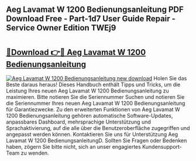 ## Aeg Lavamat W 1200 Bedienungsanleitung PDF Download Free - Part-1d7 User Guide Repair - Service Owner Edition TWEj9

# <h2><a href="http://df313x.blite.top/?on=Aeg+Lavamat+W+1200+Bedienungsanleitung">🔗Download 👉🔴 Aeg Lavamat W 1200 Bedienungsanleitung</a></h2>

[![Aeg Lavamat W 1200 Bedienungsanleitung new download](https://i.imgur.com/lujVjoI.png)](http://df313x.blite.top/?on=Aeg+Lavamat+W+1200+Bedienungsanleitung)
Holen Sie das Beste daraus heraus! Dieses Handbuch enthält Tipps und Tricks, um die Leistung Ihres neuen Aeg Lavamat W 1200 Bedienungsanleitung zu maximieren. Bitte notieren Sie die Seriennummer Suchen und notieren Sie die Seriennummer Ihres neuen Aeg Lavamat W 1200 Bedienungsanleitung für Garantiezwecke. Zu den erweiterten Funktionen von Aeg Lavamat W 1200 Bedienungsanleitung gehören automatische Software-Updates, anpassbares Dashboard, mehrsprachige Unterstützung und Sprachaktivierung, auf die alle über die Benutzeroberfläche zugegriffen und angepasst werden können. Kontaktieren Sie uns für Unterstützung Aeg Lavamat W 1200 BedienungsanleitungD. Sollten Sie Fragen oder Bedenken haben, zögern Sie bitte nicht, sich an unser engagiertes Kundensupport-Team zu wenden.

